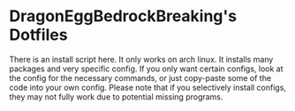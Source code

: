 # DragonEggBedrockBreaking's Dotfiles

There is an install script here. It only works on arch linux. It installs many packages and very specific config.
If you only want certain configs, look at the config for the necessary commands, or just copy-paste some of the code into your own config.
Please note that if you selectively install configs, they may not fully work due to potential missing programs.
